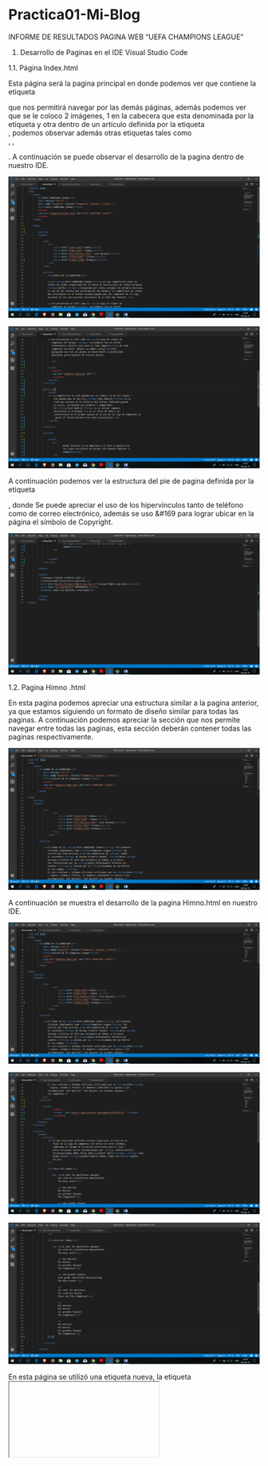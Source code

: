 # Practica01-Mi-Blog

INFORME DE RESULTADOS PAGINA WEB “UEFA CHAMPIONS LEAGUE”
1.	Desarrollo de Paginas en el IDE Visual Studio Code

1.1.	Página Index.html

Esta página será la pagina principal en donde podemos ver que contiene la etiqueta<nav> que nos permitirá navegar por las demás páginas, además podemos ver que se le coloco 2 imágenes, 1 en la cabecera que esta denominada por la etiqueta <head> y otra dentro de un artículo definida por la etiqueta <article> , podemos observar además otras etiquetas tales como <aside>, <body>, <p>. A continuación se puede observar el desarrollo de la pagina dentro de nuestro IDE.

![capturas]( https://github.com/joel069/Practica01-Mi-Blog/blob/master/imagenes/1.png)

![capturas]( https://github.com/joel069/Practica01-Mi-Blog/blob/master/imagenes/2.png)



 

A continuación podemos ver la estructura del pie de pagina definida por la etiqueta <footer>, donde 
Se puede apreciar el uso de los hipervínculos tanto de teléfono como de correo electrónico, además 
se uso &#169 para lograr ubicar en la página el símbolo de Copyright.


 ![capturas]( https://github.com/joel069/Practica01-Mi-Blog/blob/master/imagenes/3.png)

1.2.	Pagina Himno .html

En esta pagina podemos apreciar una estructura similar a la pagina anterior, ya que estamos siguiendo un formato de diseño similar para todas las paginas. A continuación podemos apreciar la sección que nos permite navegar entre todas las paginas, esta sección deberán contener todas las paginas respectivamente.


![capturas]( https://github.com/joel069/Practica01-Mi-Blog/blob/master/imagenes/4.png)

    

A continuación se muestra el desarrollo de la pagina Himno.html en nuestro IDE.

![capturas]( https://github.com/joel069/Practica01-Mi-Blog/blob/master/imagenes/5.png)



![capturas]( https://github.com/joel069/Practica01-Mi-Blog/blob/master/imagenes/6.png)


![capturas]( https://github.com/joel069/Practica01-Mi-Blog/blob/master/imagenes/7.png)

En esta página se utilizó una etiqueta nueva, la etiqueta <iframe> la cual nos permite insertar 
O compartir videos de varias plataformas de videos. En este caso la utilizamos para compartir un video de la plataforma YouTube. La etiqueta <center> se utilizó nada mas para ubicar nuestro video en el centro de la página, al igual que se la utilizo para poder centrar las imágenes.
	
	
![capturas]( https://github.com/joel069/Practica01-Mi-Blog/blob/master/imagenes/8.png)


 


A demás se utilizo la etiqueta <em> la que nos permite poner en cursiva cualquier texto, tal como lo podemos observar a continuación.

![capturas]( https://github.com/joel069/Practica01-Mi-Blog/blob/master/imagenes/9.png)
 


A continuación podemos ver la estructura del pie de página definida por la etiqueta <footer>, donde 
Se puede apreciar el uso de los hipervínculos tanto de teléfono como de correo electrónico, además 
se usó &#169 para lograr ubicar en la página el símbolo de Copyright además este pie de página va 
entre la etiqueta <footer>.

![capturas]( https://github.com/joel069/Practica01-Mi-Blog/blob/master/imagenes/10.png)
 

1.3.	 Pagina fase Nockout.html

A continuación veremos el desarrollo de la página siguiendo la estructura que más adelante se mostrara.
Se utilizo el formato similar a las paginas anteriores únicamente en esta página no se añadió la etiqueta <iframe> la cual nos permitía visualizar videos ya que en esta página no era necesaria.
	
![capturas]( https://github.com/joel069/Practica01-Mi-Blog/blob/master/imagenes/11.png)


![capturas]( https://github.com/joel069/Practica01-Mi-Blog/blob/master/imagenes/12.png)


![capturas]( https://github.com/joel069/Practica01-Mi-Blog/blob/master/imagenes/13.png)

                    



A continuación podemos ver la estructura del pie de página definida por la etiqueta <footer>, donde 
Se puede apreciar el uso de los hipervínculos tanto de teléfono como de correo electrónico, además 
se usó &#169 para lograr ubicar en la página el símbolo de Copyright además este pie de página va 
entre la etiqueta <footer>.

![capturas]( https://github.com/joel069/Practica01-Mi-Blog/blob/master/imagenes/14.png)
 


1.4.	Página Trofeo.html

 A continuación se detalla el proceso de realización de la página Trofeo.html, mostraremos también el uso de la                                                                                                                  listas ordenadas tal y como se pedía en uno de los puntos de este informe. Se volvió a aplicar la etiqueta <iframe> para insertar un nuevo video.
	
![capturas]( https://github.com/joel069/Practica01-Mi-Blog/blob/master/imagenes/15.png)


 
 En la imagen  vemos el uso de las listas desordenadas dentro de la etiqueta que permite navegar entre páginas.
 
 ![capturas]( https://github.com/joel069/Practica01-Mi-Blog/blob/master/imagenes/16.png)
               

La etiqueta <ul> define una lista desordenada, esta etiqueta será usada junto a la etiqueta <li> para así poder  complementar y crear las listas.
	
![capturas]( https://github.com/joel069/Practica01-Mi-Blog/blob/master/imagenes/17.png)

A continuación podemos ver la estructura del pie de página definida por la etiqueta <footer>, donde 
Se puede apreciar el uso de los hipervínculos tanto de teléfono como de correo electrónico, además 
se usó &#169 para lograr ubicar en la página el símbolo de Copyright además este pie de página va 
entre la etiqueta <footer>.
	
![capturas]( https://github.com/joel069/Practica01-Mi-Blog/blob/master/imagenes/18.png)


1.5.	Página Premios.html

A continuación se detalla el desarrollo de la pagina Premios.html en donde se pude ver el formato
correcto para su realización.

![capturas]( https://github.com/joel069/Practica01-Mi-Blog/blob/master/imagenes/19.png)


A continuación se detalla el código para la creación de una tabla con el siguiente formato.

 ![capturas]( https://github.com/joel069/Practica01-Mi-Blog/blob/master/imagenes/20.png)                               

Y aquí podemos ver el código :




A continuación podemos ver la estructura del pie de página definida por la etiqueta <footer>, donde 
Se puede apreciar el uso de los hipervínculos tanto de teléfono como de correo electrónico, además 
se usó &#169 para lograr ubicar en la página el símbolo de Copyright además este pie de página va 
entre la etiqueta <footer>.



A continuación se muestra la estructura con la que se desarrolló cada una de las páginas.

![capturas]( https://github.com/joel069/Practica01-Mi-Blog/blob/master/imagenes/21.png)


A continuación se detalla las principales etiquetas con las que se trabajó en este proyecto, nombraremos algunas de
las más importantes.


-	<html>  : engloba todo el documento.
-	<head> : Delimita el encabezado de Documento.
-	<body> : Delimita el cuerpo del Documento.
-	<nav>   : Etiqueta que nos permite navegar entre páginas.
-	<aside> :  Representa una parte de un documento cuyo contenido solo está relacionado indirectamente   con el contenido principal.
-	<footer> : Pie de pagina
-	<iframe> : Marco incrustado en el documento.
-	<img> : Insertar una imagen.


2.	Comprobación de páginas con la Herramienta W3C.


2.1.	Página Index.html.

Como se puede apreciar en la imagen la pagina cuenta  con 2 errores ya que nos pide el uso de css y en este momento  no los estamos aplicando. Para poder verificar la pagina lo hicimos en la opción subir archivo, posteriormente señalamos la pagina respectiva y le damos clic en Comprobar.

![capturas]( https://github.com/joel069/Practica01-Mi-Blog/blob/master/imagenes/22.png)        
2.2.	Página Himno.hml.

Aquí podemos ver la siguiente página Himno.html en la que nos encontramos únicamente con los mismos errores que en la página anterior ya que no estamos usando css para poder centrar nuestras imágenes en la página.

![capturas]( https://github.com/joel069/Practica01-Mi-Blog/blob/master/imagenes/23.png)

2.3.	Pagina Fase Nockout.html
Aquí podemos apreciar los resultados de la pagina nombrada anteriormente , como podemos ver los errores
son de igual forma que las anteriores paginas por no hacer uso de css.

![capturas]( https://github.com/joel069/Practica01-Mi-Blog/blob/master/imagenes/25.png)

2.4.	Página  Premios.html

Aquí podemos aprecia la verificación de la página Premios.html en la herramienta W3C.
 
![capturas]( https://github.com/joel069/Practica01-Mi-Blog/blob/master/imagenes/26.png)
	
2.5.	Página Trofeo.html

Comprobación página Trofeo.html en el programa W3C, de igual manera solo contiene errores por el uso de css que no está implementado.

 
![capturas]( https://github.com/joel069/Practica01-Mi-Blog/blob/master/imagenes/27.png)

-	URL “Practica01 – Mi Blog”: Usuario joel069              https://github.com/joel069/Practica01-Mi-Blog
-	URL Tutorial :                             Usuario joel069                https://github.com/joel069/Tutorial

RESULTADO(S) OBTENIDO(S): 
• 	Tener el conocimiento suficiente para que el estudiante pueda entender y organizar de una mejor manera los sitios de web y de negocios en Internet 

CONCLUSIONES:  
•	Los estudiantes podrán organizar sitios web basados en el lenguaje de etiquetado HTML.
•	Realizar la creación de una página web usando la herramienta Visual Studio para reforzar lo aprendido en clase.
•	Comprender el uso de etiquetas y estructuras antes de empezar el uso de CSS.
•	Estructurar un página web y comprender paso a paso su estructura.
RECOMENDACIONES:  
	• 	Probar la solución de la práctica en al menos tres navegadores web; Google Chrome, Firefox y Safari.




 

 
 
Docente:  Ing. Gabriel León Paredes, PhD.                Estudiante:  Vasquez Fajardo Franklin Joel


Firma:                         

 ![capturas]( https://github.com/joel069/Practica01-Mi-Blog/blob/master/imagenes/28.png)

Firma:

![capturas]( https://github.com/joel069/Practica01-Mi-Blog/blob/master/imagenes/29.png)
 



#Informe Practica 2-CSS 

1.	Desarrollo e Implementación de Paginas con CSS.
                    
1.1.	 Desarrollo página de 2 columnas.
 

!  [capturas](https://github.com/joel069/-Practica02-Mi-Sitio-Web-CSS-/blob/master/imagenes/30.png)



! [capturas] (https://github.com/joel069/-Practica02-Mi-Sitio-Web-CSS-/blob/master/imagenes/31.png)


              

1.2.	Desarrollo de pagina 3 columnas

                                                         
! [capturas] (https://github.com/joel069/-Practica02-Mi-Sitio-Web-CSS-/blob/master/imagenes/32.png)



! [capturas] (https://github.com/joel069/-Practica02-Mi-Sitio-Web-CSS-/blob/master/imagenes/33.png)







! [capturas] (https://github.com/joel069/-Practica02-Mi-Sitio-Web-CSS-/blob/master/imagenes/34.png)





 

1.3.	Desarrollo páginas en general.

                                   

! [capturas] (https://github.com/joel069/-Practica02-Mi-Sitio-Web-CSS-/blob/master/imagenes/35.png)




! [capturas] (https://github.com/joel069/-Practica02-Mi-Sitio-Web-CSS-/blob/master/imagenes/36.png)




! [capturas] (https://github.com/joel069/-Practica02-Mi-Sitio-Web-CSS-/blob/master/imagenes/37.png)




! [capturas] (https://github.com/joel069/-Practica02-Mi-Sitio-Web-CSS-/blob/master/imagenes/38)



! [capturas] (https://github.com/joel069/-Practica02-Mi-Sitio-Web-CSS-/blob/master/imagenes/39.png)




! [capturas] (https://github.com/joel069/-Practica02-Mi-Sitio-Web-CSS-/blob/master/imagenes/40.png)



! [capturas] (https://github.com/joel069/-Practica02-Mi-Sitio-Web-CSS-/blob/master/imagenes/41.png)




! [capturas] (https://github.com/joel069/-Practica02-Mi-Sitio-Web-CSS-/blob/master/imagenes/42.png)




! [capturas] (https://github.com/joel069/-Practica02-Mi-Sitio-Web-CSS-/blob/master/imagenes/43.png)




! [capturas] (https://github.com/joel069/-Practica02-Mi-Sitio-Web-CSS-/blob/master/imagenes/44.png)


 



Los resultados de la implementación de estas reglas css es la siguiente para las paginas restantes.

•	Página Himno.html

! [capturas] (https://github.com/joel069/-Practica02-Mi-Sitio-Web-CSS-/blob/master/imagenes/45.png)



•	Pagina fase de Grupos

             
! [capturas] (https://github.com/joel069/-Practica02-Mi-Sitio-Web-CSS-/blob/master/imagenes/46.png)
              

! [capturas] (https://github.com/joel069/-Practica02-Mi-Sitio-Web-CSS-/blob/master/imagenes/47.png)

•	Página Premios

! [capturas] (https://github.com/joel069/-Practica02-Mi-Sitio-Web-CSS-/blob/master/imagenes/48.png)

2.	Validacion de Paginas.  

2.1.	Pagina Himno.html
 

! [capturas] (https://github.com/joel069/-Practica02-Mi-Sitio-Web-CSS-/blob/master/imagenes/49.png)




! [capturas] (https://github.com/joel069/-Practica02-Mi-Sitio-Web-CSS-/blob/master/imagenes/50.png)





2.2.	Pagina Fase Nockout.

! [capturas] (https://github.com/joel069/-Practica02-Mi-Sitio-Web-CSS-/blob/master/imagenes/51.png)



! [capturas] (https://github.com/joel069/-Practica02-Mi-Sitio-Web-CSS-/blob/master/imagenes/52.png)

2.3.	Página Premios.html


! [capturas] (https://github.com/joel069/-Practica02-Mi-Sitio-Web-CSS-/blob/master/imagenes/53.png)



! [capturas] (https://github.com/joel069/-Practica02-Mi-Sitio-Web-CSS-/blob/master/imagenes/54.png)



2.4.	Página Trofeo.html


! [capturas] (https://github.com/joel069/-Practica02-Mi-Sitio-Web-CSS-/blob/master/imagenes/55.png)

![capturas](


